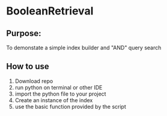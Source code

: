# BooleanRetrieval

## Purpose:
To demonstate a simple index builder and "AND" query search

## How to use
1. Download repo
2. run python on terminal or other IDE
3. import the python file to your project
4. Create an instance of the index
5. use the basic function provided by the script